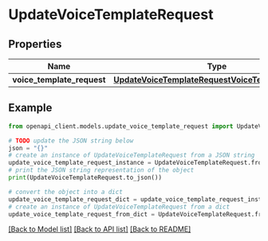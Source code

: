 # UpdateVoiceTemplateRequest


## Properties

Name | Type | Description | Notes
------------ | ------------- | ------------- | -------------
**voice_template_request** | [**UpdateVoiceTemplateRequestVoiceTemplateRequest**](UpdateVoiceTemplateRequestVoiceTemplateRequest.md) |  | 

## Example

```python
from openapi_client.models.update_voice_template_request import UpdateVoiceTemplateRequest

# TODO update the JSON string below
json = "{}"
# create an instance of UpdateVoiceTemplateRequest from a JSON string
update_voice_template_request_instance = UpdateVoiceTemplateRequest.from_json(json)
# print the JSON string representation of the object
print(UpdateVoiceTemplateRequest.to_json())

# convert the object into a dict
update_voice_template_request_dict = update_voice_template_request_instance.to_dict()
# create an instance of UpdateVoiceTemplateRequest from a dict
update_voice_template_request_from_dict = UpdateVoiceTemplateRequest.from_dict(update_voice_template_request_dict)
```
[[Back to Model list]](../README.md#documentation-for-models) [[Back to API list]](../README.md#documentation-for-api-endpoints) [[Back to README]](../README.md)



